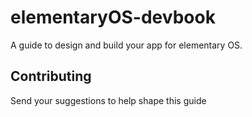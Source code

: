 # elementaryOS-devbook
A guide to design and build your app for elementary OS.

## Contributing 
Send your suggestions to help shape this guide
